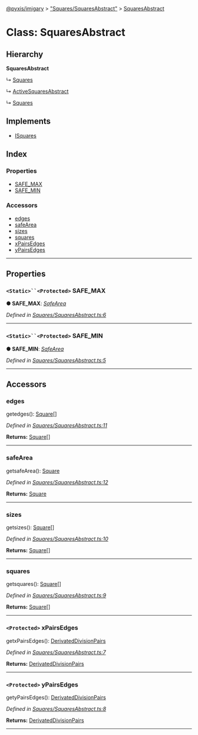 [@pyxis/imigary](../README.md) > ["Squares/SquaresAbstract"](../modules/_squares_squaresabstract_.md) > [SquaresAbstract](../classes/_squares_squaresabstract_.squaresabstract.md)

# Class: SquaresAbstract

## Hierarchy

**SquaresAbstract**

↳  [Squares](_squares_squares_.squares.md)

↳  [ActiveSquaresAbstract](_activesquares_activesquaresabstract_.activesquaresabstract.md)

↳  [Squares](_activesquares_spec_.squares.md)

## Implements

* [ISquares](../interfaces/_squares_types_.isquares.md)

## Index

### Properties

* [SAFE_MAX](_squares_squaresabstract_.squaresabstract.md#safe_max)
* [SAFE_MIN](_squares_squaresabstract_.squaresabstract.md#safe_min)

### Accessors

* [edges](_squares_squaresabstract_.squaresabstract.md#edges)
* [safeArea](_squares_squaresabstract_.squaresabstract.md#safearea)
* [sizes](_squares_squaresabstract_.squaresabstract.md#sizes)
* [squares](_squares_squaresabstract_.squaresabstract.md#squares)
* [xPairsEdges](_squares_squaresabstract_.squaresabstract.md#xpairsedges)
* [yPairsEdges](_squares_squaresabstract_.squaresabstract.md#ypairsedges)

---

## Properties

<a id="safe_max"></a>

### `<Static>``<Protected>` SAFE_MAX

**● SAFE_MAX**: *[SafeArea](../enums/_squares_types_.safearea.md)*

*Defined in [Squares/SquaresAbstract.ts:6](https://github.com/creaux/pyxis/blob/1000889/packages/imigary/src/Squares/SquaresAbstract.ts#L6)*

___
<a id="safe_min"></a>

### `<Static>``<Protected>` SAFE_MIN

**● SAFE_MIN**: *[SafeArea](../enums/_squares_types_.safearea.md)*

*Defined in [Squares/SquaresAbstract.ts:5](https://github.com/creaux/pyxis/blob/1000889/packages/imigary/src/Squares/SquaresAbstract.ts#L5)*

___

## Accessors

<a id="edges"></a>

###  edges

getedges(): [Square](../modules/_squares_types_.md#square)[]

*Defined in [Squares/SquaresAbstract.ts:11](https://github.com/creaux/pyxis/blob/1000889/packages/imigary/src/Squares/SquaresAbstract.ts#L11)*

**Returns:** [Square](../modules/_squares_types_.md#square)[]

___
<a id="safearea"></a>

###  safeArea

getsafeArea(): [Square](../modules/_squares_types_.md#square)

*Defined in [Squares/SquaresAbstract.ts:12](https://github.com/creaux/pyxis/blob/1000889/packages/imigary/src/Squares/SquaresAbstract.ts#L12)*

**Returns:** [Square](../modules/_squares_types_.md#square)

___
<a id="sizes"></a>

###  sizes

getsizes(): [Square](../modules/_squares_types_.md#square)[]

*Defined in [Squares/SquaresAbstract.ts:10](https://github.com/creaux/pyxis/blob/1000889/packages/imigary/src/Squares/SquaresAbstract.ts#L10)*

**Returns:** [Square](../modules/_squares_types_.md#square)[]

___
<a id="squares"></a>

###  squares

getsquares(): [Square](../modules/_squares_types_.md#square)[]

*Defined in [Squares/SquaresAbstract.ts:9](https://github.com/creaux/pyxis/blob/1000889/packages/imigary/src/Squares/SquaresAbstract.ts#L9)*

**Returns:** [Square](../modules/_squares_types_.md#square)[]

___
<a id="xpairsedges"></a>

### `<Protected>` xPairsEdges

getxPairsEdges(): [DerivatedDivisionPairs](../modules/_division_types_.md#derivateddivisionpairs)

*Defined in [Squares/SquaresAbstract.ts:7](https://github.com/creaux/pyxis/blob/1000889/packages/imigary/src/Squares/SquaresAbstract.ts#L7)*

**Returns:** [DerivatedDivisionPairs](../modules/_division_types_.md#derivateddivisionpairs)

___
<a id="ypairsedges"></a>

### `<Protected>` yPairsEdges

getyPairsEdges(): [DerivatedDivisionPairs](../modules/_division_types_.md#derivateddivisionpairs)

*Defined in [Squares/SquaresAbstract.ts:8](https://github.com/creaux/pyxis/blob/1000889/packages/imigary/src/Squares/SquaresAbstract.ts#L8)*

**Returns:** [DerivatedDivisionPairs](../modules/_division_types_.md#derivateddivisionpairs)

___

